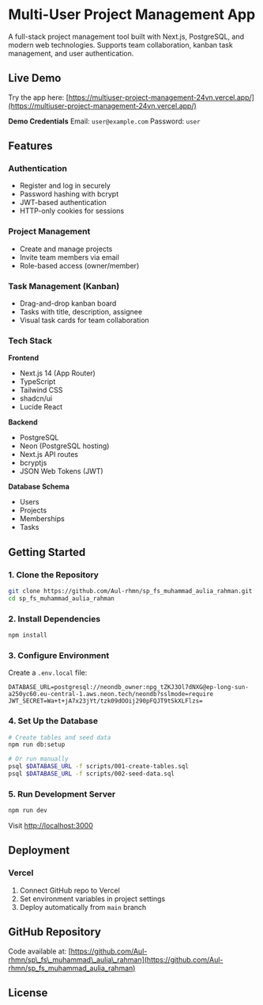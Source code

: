 # Multi-User Project Management App

A full-stack project management tool built with Next.js, PostgreSQL, and modern web technologies. Supports team collaboration, kanban task management, and user authentication.

## Live Demo

Try the app here:
[https://multiuser-project-management-24vn.vercel.app/](https://multiuser-project-management-24vn.vercel.app/)

**Demo Credentials**
Email: `user@example.com`
Password: `user`

## Features

### Authentication

* Register and log in securely
* Password hashing with bcrypt
* JWT-based authentication
* HTTP-only cookies for sessions

### Project Management

* Create and manage projects
* Invite team members via email
* Role-based access (owner/member)

### Task Management (Kanban)

* Drag-and-drop kanban board
* Tasks with title, description, assignee
* Visual task cards for team collaboration

### Tech Stack

**Frontend**

* Next.js 14 (App Router)
* TypeScript
* Tailwind CSS
* shadcn/ui
* Lucide React

**Backend**

* PostgreSQL
* Neon (PostgreSQL hosting)
* Next.js API routes
* bcryptjs
* JSON Web Tokens (JWT)

**Database Schema**

* Users
* Projects
* Memberships
* Tasks

## Getting Started

### 1. Clone the Repository

```bash
git clone https://github.com/Aul-rhmn/sp_fs_muhammad_aulia_rahman.git
cd sp_fs_muhammad_aulia_rahman
```

### 2. Install Dependencies

```bash
npm install
```

### 3. Configure Environment

Create a `.env.local` file:

```env
DATABASE_URL=postgresql://neondb_owner:npg_tZKJ3Ol7dNXG@ep-long-sun-a250yc60.eu-central-1.aws.neon.tech/neondb?sslmode=require
JWT_SECRET=Wa+t+jA7x23jYt/tzk09dOOij290pFQJT9tSkXLFlzs=
```

### 4. Set Up the Database

```bash
# Create tables and seed data
npm run db:setup

# Or run manually
psql $DATABASE_URL -f scripts/001-create-tables.sql
psql $DATABASE_URL -f scripts/002-seed-data.sql
```

### 5. Run Development Server

```bash
npm run dev
```

Visit [http://localhost:3000](http://localhost:3000)

## Deployment

### Vercel

1. Connect GitHub repo to Vercel
2. Set environment variables in project settings
3. Deploy automatically from `main` branch


## GitHub Repository

Code available at:
[https://github.com/Aul-rhmn/sp\_fs\_muhammad\_aulia\_rahman](https://github.com/Aul-rhmn/sp_fs_muhammad_aulia_rahman)

## License
